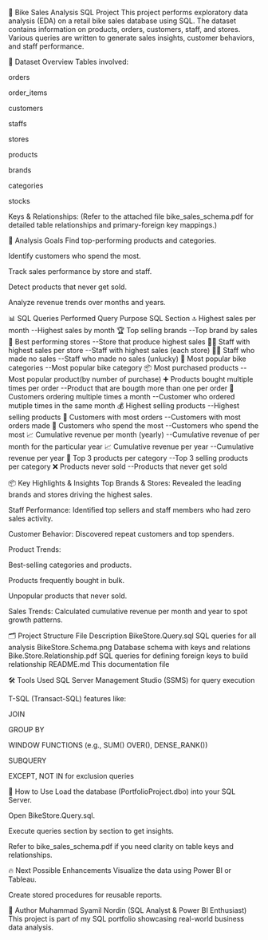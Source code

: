 🚴 Bike Sales Analysis SQL Project
This project performs exploratory data analysis (EDA) on a retail bike sales database using SQL. The dataset contains information on products, orders, customers, staff, and stores. Various queries are written to generate sales insights, customer behaviors, and staff performance.

📂 Dataset Overview
Tables involved:

orders

order_items

customers

staffs

stores

products

brands

categories

stocks

Keys & Relationships: (Refer to the attached file bike_sales_schema.pdf for detailed table relationships and primary-foreign key mappings.)

🎯 Analysis Goals
Find top-performing products and categories.

Identify customers who spend the most.

Track sales performance by store and staff.

Detect products that never get sold.

Analyze revenue trends over months and years.

📊 SQL Queries Performed
Query Purpose	SQL Section
🔝 Highest sales per month	--Highest sales by month
🏆 Top selling brands	--Top brand by sales
🏬 Best performing stores	--Store that produce highest sales
🧑‍💼 Staff with highest sales per store	--Staff with highest sales (each store)
🙅‍♂️ Staff who made no sales	--Staff who made no sales (unlucky)
🚴 Most popular bike categories	--Most popular bike category
📦 Most purchased products	--Most popular product(by number of purchase)
➕ Products bought multiple times per order	--Product that are bougth more than one per order
🔁 Customers ordering multiple times a month	--Customer who ordered mutiple times in the same month
💰 Highest selling products	--Highest selling products
🧍 Customers with most orders	--Customers with most orders made
💸 Customers who spend the most	--Customers who spend the most
📈 Cumulative revenue per month (yearly)	--Cumulative revenue of per month for the particular year
📈 Cumulative revenue per year	--Cumulative revenue per year
🥇 Top 3 products per category	--Top 3 selling products per category
❌ Products never sold	--Products that never get sold

📦 Key Highlights & Insights
Top Brands & Stores: Revealed the leading brands and stores driving the highest sales.

Staff Performance: Identified top sellers and staff members who had zero sales activity.

Customer Behavior: Discovered repeat customers and top spenders.

Product Trends:

Best-selling categories and products.

Products frequently bought in bulk.

Unpopular products that never sold.

Sales Trends: Calculated cumulative revenue per month and year to spot growth patterns.

🗂️ Project Structure
File	Description
BikeStore.Query.sql	SQL queries for all analysis
BikeStore.Schema.png	Database schema with keys and relations
Bike.Store.Relationship.pdf	SQL queries for defining foreign keys to build relationship
README.md	This documentation file

🛠️ Tools Used
SQL Server Management Studio (SSMS) for query execution

T-SQL (Transact-SQL) features like:

JOIN

GROUP BY

WINDOW FUNCTIONS (e.g., SUM() OVER(), DENSE_RANK())

SUBQUERY

EXCEPT, NOT IN for exclusion queries

🚀 How to Use
Load the database (PortfolioProject.dbo) into your SQL Server.

Open BikeStore.Query.sql.

Execute queries section by section to get insights.

Refer to bike_sales_schema.pdf if you need clarity on table keys and relationships.

🔥 Next Possible Enhancements
Visualize the data using Power BI or Tableau.

Create stored procedures for reusable reports.


👤 Author
Muhammad Syamil Nordin
(SQL Analyst & Power BI Enthusiast)
This project is part of my SQL portfolio showcasing real-world business data analysis.
